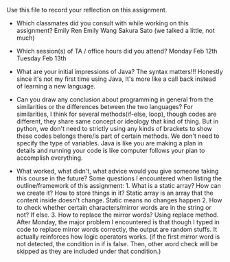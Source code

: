 Use this file to record your reflection on this assignment.

- Which classmates did you consult with while working on this assignment?
    Emily Ren
    Emily Wang
    Sakura Sato (we talked a little, not much)

- Which session(s) of TA / office hours did you attend?
    Monday Feb 12th
    Tuesday Feb 13th

- What are your initial impressions of Java? 
    The syntax matters!!!
    Honestly since it's not my first time using Java, It's more like a call back instead of learning a new language.

- Can you draw any conclusion about programming in general from the similarities or the differences between the two languages? 
For similarities, I think for several methods(if-else, loop), though codes are different, they share same concept or ideology that kind of thing. But in python, we don't need to strictly using any kinds of brackets to show these codes belongs there/is part of certain methods. We don't need to specify the type of variables. Java is like you are making a plan in details and running your code is like computer follows your plan to accomplish everything.


- What worked, what didn't, what advice would you give someone taking this course in the future?
    Some questions I encountered when listing the outline/framework of this assignment:
        1. What is a static array? How can we create it? How to store things in it? 
            Static array is an array that the content inside doesn't change. Static means no changes happen
        2. How to check whether certain characters/mirror words are in the string or not?
            If else.
        3. How to replace the mirror words?
            Using replace method.
    After Monday, the major problem I encountered is that though I typed in code to replace mirror words correctly, the output are random stuffs. It actually reinforces how logic operators works. (if the first mirror word is not detected, the condition in if is false. Then, other word check will be skipped as they are included under that condition.)